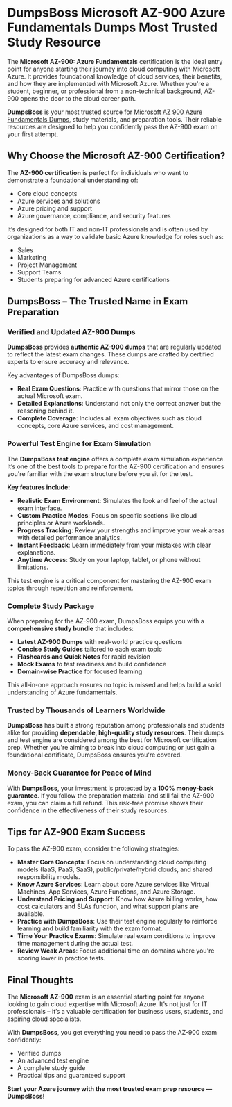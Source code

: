 # DumpsBoss Microsoft AZ-900 Azure Fundamentals Dumps Most Trusted Study Resource

The **Microsoft AZ-900: Azure Fundamentals** certification is the ideal entry point for anyone starting their journey into cloud computing with Microsoft Azure. It provides foundational knowledge of cloud services, their benefits, and how they are implemented with Microsoft Azure. Whether you're a student, beginner, or professional from a non-technical background, AZ-900 opens the door to the cloud career path.

**DumpsBoss** is your most trusted source for <a href="https://dumpsboss.co/microsoft-exam/az-900/">Microsoft AZ 900 Azure Fundamentals Dumps</a>, study materials, and preparation tools. Their reliable resources are designed to help you confidently pass the AZ-900 exam on your first attempt.

## Why Choose the Microsoft AZ-900 Certification?

The **AZ-900 certification** is perfect for individuals who want to demonstrate a foundational understanding of:

- Core cloud concepts
- Azure services and solutions
- Azure pricing and support
- Azure governance, compliance, and security features

It’s designed for both IT and non-IT professionals and is often used by organizations as a way to validate basic Azure knowledge for roles such as:

- Sales
- Marketing
- Project Management
- Support Teams
- Students preparing for advanced Azure certifications

## DumpsBoss – The Trusted Name in Exam Preparation

### Verified and Updated AZ-900 Dumps

**DumpsBoss** provides **authentic AZ-900 dumps** that are regularly updated to reflect the latest exam changes. These dumps are crafted by certified experts to ensure accuracy and relevance.

Key advantages of DumpsBoss dumps:

- **Real Exam Questions**: Practice with questions that mirror those on the actual Microsoft exam.
- **Detailed Explanations**: Understand not only the correct answer but the reasoning behind it.
- **Complete Coverage**: Includes all exam objectives such as cloud concepts, core Azure services, and cost management.

### Powerful Test Engine for Exam Simulation

The **DumpsBoss test engine** offers a complete exam simulation experience. It’s one of the best tools to prepare for the AZ-900 certification and ensures you're familiar with the exam structure before you sit for the test.

**Key features include:**

- **Realistic Exam Environment**: Simulates the look and feel of the actual exam interface.
- **Custom Practice Modes**: Focus on specific sections like cloud principles or Azure workloads.
- **Progress Tracking**: Review your strengths and improve your weak areas with detailed performance analytics.
- **Instant Feedback**: Learn immediately from your mistakes with clear explanations.
- **Anytime Access**: Study on your laptop, tablet, or phone without limitations.

This test engine is a critical component for mastering the AZ-900 exam topics through repetition and reinforcement.

### Complete Study Package

When preparing for the AZ-900 exam, DumpsBoss equips you with a **comprehensive study bundle** that includes:

- **Latest AZ-900 Dumps** with real-world practice questions
- **Concise Study Guides** tailored to each exam topic
- **Flashcards and Quick Notes** for rapid revision
- **Mock Exams** to test readiness and build confidence
- **Domain-wise Practice** for focused learning

This all-in-one approach ensures no topic is missed and helps build a solid understanding of Azure fundamentals.

### Trusted by Thousands of Learners Worldwide

**DumpsBoss** has built a strong reputation among professionals and students alike for providing **dependable, high-quality study resources**. Their dumps and test engine are considered among the best for Microsoft certification prep. Whether you're aiming to break into cloud computing or just gain a foundational certificate, DumpsBoss ensures you're covered.

### Money-Back Guarantee for Peace of Mind

With **DumpsBoss**, your investment is protected by a **100% money-back guarantee**. If you follow the preparation material and still fail the AZ-900 exam, you can claim a full refund. This risk-free promise shows their confidence in the effectiveness of their study resources.

## Tips for AZ-900 Exam Success

To pass the AZ-900 exam, consider the following strategies:

- **Master Core Concepts**: Focus on understanding cloud computing models (IaaS, PaaS, SaaS), public/private/hybrid clouds, and shared responsibility models.
- **Know Azure Services**: Learn about core Azure services like Virtual Machines, App Services, Azure Functions, and Azure Storage.
- **Understand Pricing and Support**: Know how Azure billing works, how cost calculators and SLAs function, and what support plans are available.
- **Practice with DumpsBoss**: Use their test engine regularly to reinforce learning and build familiarity with the exam format.
- **Time Your Practice Exams**: Simulate real exam conditions to improve time management during the actual test.
- **Review Weak Areas**: Focus additional time on domains where you're scoring lower in practice tests.

## Final Thoughts

The **Microsoft AZ-900** exam is an essential starting point for anyone looking to gain cloud expertise with Microsoft Azure. It’s not just for IT professionals – it’s a valuable certification for business users, students, and aspiring cloud specialists.

With **DumpsBoss**, you get everything you need to pass the AZ-900 exam confidently:

- Verified dumps
- An advanced test engine
- A complete study guide
- Practical tips and guaranteed support

**Start your Azure journey with the most trusted exam prep resource — DumpsBoss!**

